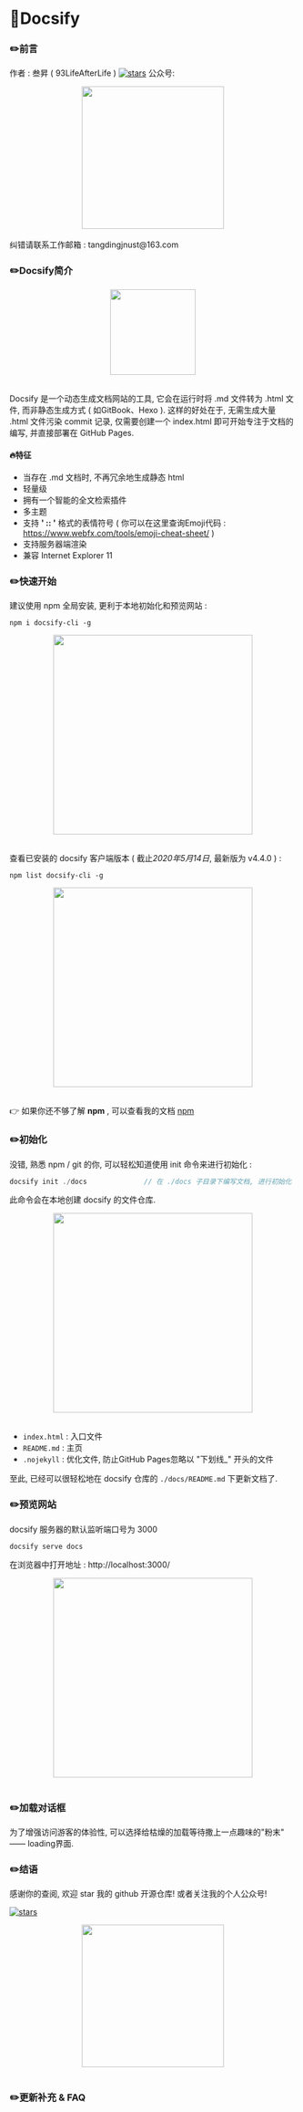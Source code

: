 #  📔Docsify

### ✏️前言

作者 : 叁昇 ( 93LifeAfterLife ) 	[![stars](https://badgen.net/github/stars/93LifeAfterLife/SanSheng-notes?icon=github&color=4ab8a1)](https://github.com/93LifeAfterLife/SanSheng-notes)
公众号:

<div align="center"> <img src="https://i.loli.net/2020/06/03/XZ4FkMv3O8x2cjH.png" width="250px"> </div><br>纠错请联系工作邮箱 : tangdingjnust@163.com



###  ✏️Docsify简介

<div align="center"> <img src="https://i.loli.net/2020/06/03/eXcZjIbTS4WNlvG.png" width="150px"> </div><br>

Docsify 是一个动态生成文档网站的工具, 它会在运行时将 .md 文件转为 .html 文件, 而非静态生成方式 ( 如GitBook、Hexo ). 这样的好处在于, 无需生成大量 .html 文件污染 commit 记录, 仅需要创建一个 index.html 即可开始专注于文档的编写, 并直接部署在 GitHub Pages.

#### 🔥特征

- 当存在 .md 文档时, 不再冗余地生成静态 html
- 轻量级
- 拥有一个智能的全文检索插件
- 多主题
- 支持 **' :<emoji>: '** 格式的表情符号 ( 你可以在这里查询Emoji代码 : https://www.webfx.com/tools/emoji-cheat-sheet/ ) 
- 支持服务器端渲染
- 兼容 Internet Explorer 11



### ✏️快速开始

建议使用 npm 全局安装, 更利于本地初始化和预览网站 :

```
npm i docsify-cli -g
```

<div align="center"> <img src="https://i.loli.net/2020/06/03/ELkgXGfUO6eJ8ma.png" width="350px"> </div><br>

查看已安装的 docsify 客户端版本 ( 截止*2020年5月14日*, 最新版为 v4.4.0 ) :

```
npm list docsify-cli -g
```

<div align="center"> <img src="https://i.loli.net/2020/06/03/FeP435djgaz8M2q.png" width="350px"> </div><br>

:point_right: 如果你还不够了解 **npm** , 可以查看我的文档 [npm]( Nodejs入门.md )



### ✏️初始化

没错, 熟悉 npm / git 的你, 可以轻松知道使用 init 命令来进行初始化 : 

```java
docsify init ./docs              // 在 ./docs 子目录下编写文档, 进行初始化
```

此命令会在本地创建 docsify 的文件仓库.

<div align="center"> <img src="https://i.loli.net/2020/06/03/FSQZgvsoRpHXc2r.png" width="350px"> </div><br>

- `index.html` : 入口文件
- `README.md` : 主页
- `.nojekyll` : 优化文件, 防止GitHub Pages忽略以 "下划线_" 开头的文件

至此, 已经可以很轻松地在 docsify 仓库的 `./docs/README.md` 下更新文档了. 



### ✏️预览网站

docsify 服务器的默认监听端口号为 3000

```
docsify serve docs
```

在浏览器中打开地址 : http://localhost:3000/ 

<div align="center"> <img src="https://i.loli.net/2020/06/03/46T8HCuRAvZMIax.png" width="350px"> </div><br>



### ✏️加载对话框

为了增强访问游客的体验性, 可以选择给枯燥的加载等待撒上一点趣味的"粉末" —— loading界面.

### ✏️结语

感谢你的查阅, 欢迎 star 我的 github 开源仓库! 或者关注我的个人公众号! 

[![stars](https://badgen.net/github/stars/93LifeAfterLife/SanSheng-notes?icon=github&color=4ab8a1)](https://github.com/93LifeAfterLife/SanSheng-notes)

<div align="center"> <img src="https://i.loli.net/2020/06/03/XZ4FkMv3O8x2cjH.png" width="250px"> </div><br>

### ✏️更新补充 & FAQ

